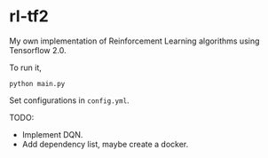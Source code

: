 # rl-tf2

My own implementation of Reinforcement Learning algorithms using Tensorflow 2.0.

To run it,

```
python main.py
```

Set configurations in `config.yml`.

TODO:

- Implement DQN.
- Add dependency list, maybe create a docker.
